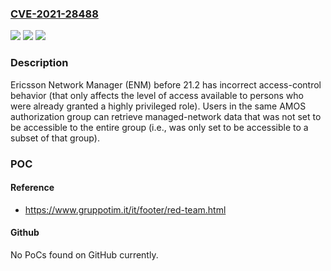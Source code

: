 ### [CVE-2021-28488](https://cve.mitre.org/cgi-bin/cvename.cgi?name=CVE-2021-28488)
![](https://img.shields.io/static/v1?label=Product&message=n%2Fa&color=blue)
![](https://img.shields.io/static/v1?label=Version&message=n%2Fa&color=blue)
![](https://img.shields.io/static/v1?label=Vulnerability&message=n%2Fa&color=brighgreen)

### Description

Ericsson Network Manager (ENM) before 21.2 has incorrect access-control behavior (that only affects the level of access available to persons who were already granted a highly privileged role). Users in the same AMOS authorization group can retrieve managed-network data that was not set to be accessible to the entire group (i.e., was only set to be accessible to a subset of that group).

### POC

#### Reference
- https://www.gruppotim.it/it/footer/red-team.html

#### Github
No PoCs found on GitHub currently.

